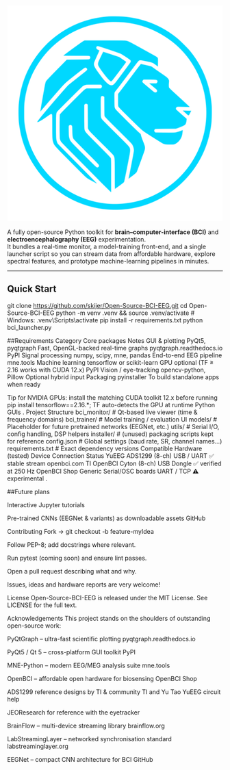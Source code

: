 ![Open-Source-BCI-EEG](icons/logo.svg)

A fully open-source Python toolkit for **brain–computer-interface (BCI)** and **electroencephalography (EEG)** experimentation.  
It bundles a real-time monitor, a model-training front-end, and a single launcher script so you can stream data from affordable hardware, explore spectral features, and prototype machine-learning pipelines in minutes.

---

## Quick Start
git clone https://github.com/skijer/Open-Source-BCI-EEG.git
cd Open-Source-BCI-EEG
python -m venv .venv && source .venv/activate   # Windows: .venv\Scripts\activate
pip install -r requirements.txt
python bci_launcher.py

##Requirements
Category	Core packages	Notes
GUI & plotting	PyQt5, pyqtgraph	Fast, OpenGL-backed real-time graphs 
pyqtgraph.readthedocs.io
PyPI
Signal processing	numpy, scipy, mne, pandas	End-to-end EEG pipeline 
mne.tools
Machine learning	tensorflow or scikit-learn	GPU optional (TF ≥ 2.16 works with CUDA 12.x) 
PyPI
Vision / eye-tracking	opencv-python, Pillow	Optional hybrid input
Packaging	pyinstaller	To build standalone apps when ready

Tip for NVIDIA GPUs: install the matching CUDA toolkit 12.x before running pip install tensorflow==2.16.*; TF auto-detects the GPU at runtime 
Python GUIs
.
Project Structure
bci_monitor/      # Qt-based live viewer (time & frequency domains)
bci_trainer/      # Model training / evaluation UI
models/           # Placeholder for future pretrained networks (EEGNet, etc.)
utils/            # Serial I/O, config handling, DSP helpers
installer/        # (unused) packaging scripts kept for reference
config.json       # Global settings (baud rate, SR, channel names…)
requirements.txt  # Exact dependency versions
Compatible Hardware (tested)
Device	Connection	Status
YuEEG ADS1299 (8-ch)	USB / UART	✅ stable stream 
openbci.com
TI
OpenBCI Cyton (8-ch)	USB Dongle	✅ verified at 250 Hz 
OpenBCI Shop
Generic Serial/OSC boards	UART / TCP	⚠️ experimental
.

##Future plans

Interactive Jupyter tutorials

Pre-trained CNNs (EEGNet & variants) as downloadable assets 
GitHub

Contributing
Fork → git checkout -b feature-myIdea

Follow PEP-8; add docstrings where relevant.

Run pytest (coming soon) and ensure lint passes.

Open a pull request describing what and why.

Issues, ideas and hardware reports are very welcome!

License
Open-Source-BCI-EEG is released under the MIT License.
See LICENSE for the full text.

Acknowledgements
This project stands on the shoulders of outstanding open-source work:

PyQtGraph – ultra-fast scientific plotting 
pyqtgraph.readthedocs.io

PyQt5 / Qt 5 – cross-platform GUI toolkit 
PyPI

MNE-Python – modern EEG/MEG analysis suite 
mne.tools

OpenBCI – affordable open hardware for biosensing 
OpenBCI Shop

ADS1299 reference designs by TI & community 
TI and Yu Tao YuEEG circuit help

JEOResearch for reference with the eyetracker

BrainFlow – multi-device streaming library 
brainflow.org

LabStreamingLayer – networked synchronisation standard 
labstreaminglayer.org

EEGNet – compact CNN architecture for BCI 
GitHub
